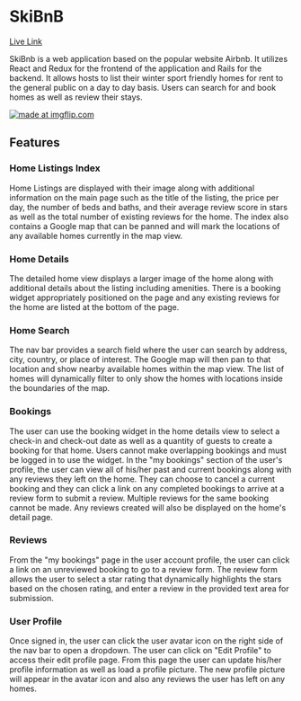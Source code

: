# SkiBnB
[Live Link](https://ski-bnb.herokuapp.com/#/)

  SkiBnb is a web application based on the popular website Airbnb. It utilizes React and Redux for the frontend of the application and Rails for the backend. It allows hosts to list their winter sport friendly homes for rent to the general public on a day to day basis. Users can search for and book homes as well as review their stays.

<a href="https://imgflip.com/gif/1zsvq2"><img src="https://i.imgflip.com/1zsvq2.gif" title="made at imgflip.com"/></a>

## Features

### Home Listings Index

  Home Listings are displayed with their image along with additional information on the main page such as the title of the listing, the price per day, the number of beds and baths, and their average review score in stars as well as the total number of existing reviews for the home. The index also contains a Google map that can be panned and will mark the locations of any available homes currently in the map view.

### Home Details

  The detailed home view displays a larger image of the home along with additional details about the listing including amenities.
  There is a booking widget appropriately positioned on the page and any existing reviews for the home are listed at the bottom of the page.

### Home Search

  The nav bar provides a search field where the user can search by address, city, country, or place of interest. The Google map will then pan to that location and show nearby available homes within the map view. The list of homes will dynamically filter to only show the homes with locations inside the boundaries of the map.

### Bookings

  The user can use the booking widget in the home details view to select a check-in and check-out date as well as a quantity of guests to create a booking for that home. Users cannot make overlapping bookings and must be logged in to use the widget.
  In the "my bookings" section of the user's profile, the user can view all of his/her past and current bookings along with any reviews they left on the home. They can choose to cancel a current booking and they can click a link on any completed bookings to arrive at a review form to submit a review. Multiple reviews for the same booking cannot be made. Any reviews created will also be displayed on the home's detail page.

### Reviews

  From the "my bookings" page in the user account profile, the user can click a link on an unreviewed booking to go to a review form. The review form allows the user to select a star rating that dynamically highlights the stars based on the chosen rating, and enter a review in the provided text area for submission.

### User Profile

  Once signed in, the user can click the user avatar icon on the right side of the nav bar to open a dropdown. The user can click on "Edit Profile" to access their edit profile page. From this page the user can update his/her profile information as well as load a profile picture. The new profile picture will appear in the avatar icon and also any reviews the user has left on any homes.
